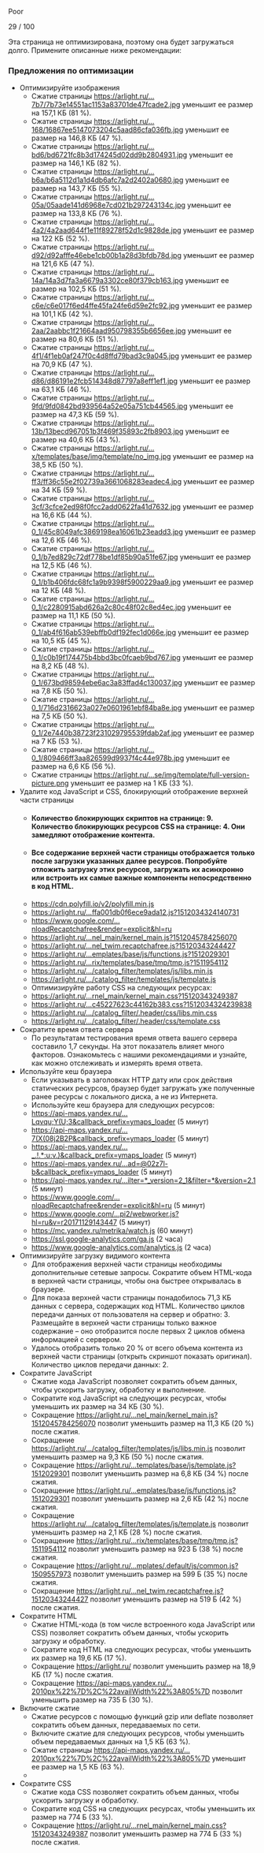 Poor

29 / 100

Эта страница не оптимизирована, поэтому она будет загружаться долго. Примените описанные ниже рекомендации:

### Предложения по оптимизации
* Оптимизируйте изображения
    - Сжатие страницы https://arlight.ru/…7b7/7b73e14551ac1153a83701de47fcade2.jpg уменьшит ее размер на 157,1 КБ (81 %).
    - Сжатие страницы https://arlight.ru/…168/16867ee5147073204c5aad86cfa036fb.jpg уменьшит ее размер на 146,8 КБ (47 %).
    - Сжатие страницы https://arlight.ru/…bd6/bd6721fc8b3d174245d02dd9b2804931.jpg уменьшит ее размер на 146,1 КБ (82 %).
    - Сжатие страницы https://arlight.ru/…b6a/b6a5112d1a1d4db6afc7a2d2402a0680.jpg уменьшит ее размер на 143,7 КБ (55 %).
    - Сжатие страницы https://arlight.ru/…05a/05aade141d6968e7cd021b297243134c.jpg уменьшит ее размер на 133,8 КБ (76 %).
    - Сжатие страницы https://arlight.ru/…4a2/4a2aad644f1e11f89278f52d1c9828de.jpg уменьшит ее размер на 122 КБ (52 %).
    - Сжатие страницы https://arlight.ru/…d92/d92afffe46ebe1cb00b1a28d3bfdb78d.jpg уменьшит ее размер на 121,6 КБ (47 %).
    - Сжатие страницы https://arlight.ru/…14a/14a3d7fa3a6679a3302ce80f379cb163.jpg уменьшит ее размер на 102,5 КБ (51 %).
    - Сжатие страницы https://arlight.ru/…c6e/c6e017f6ed4ffe45fa24fe6d59e2fc92.jpg уменьшит ее размер на 101,1 КБ (42 %).
    - Сжатие страницы https://arlight.ru/…2aa/2aabbc1f21664aad950798355b6656ee.jpg уменьшит ее размер на 80,6 КБ (51 %).
    - Сжатие страницы https://arlight.ru/…4f1/4f1eb0af247f0c4d8ffd79bad3c9a045.jpg уменьшит ее размер на 70,9 КБ (47 %).
    - Сжатие страницы https://arlight.ru/…d86/d86191e2fcb514348d87797a8eff1ef1.jpg уменьшит ее размер на 63,1 КБ (46 %).
    - Сжатие страницы https://arlight.ru/…9fd/9fd0842bd939564a52e05a751cb44565.jpg уменьшит ее размер на 47,3 КБ (59 %).
    - Сжатие страницы https://arlight.ru/…13b/13becd967051b3f469f35893c2fb8903.jpg уменьшит ее размер на 40,6 КБ (43 %).
    - Сжатие страницы https://arlight.ru/…x/templates/base/img/template/no_img.jpg уменьшит ее размер на 38,5 КБ (50 %).
    - Сжатие страницы https://arlight.ru/…ff3/ff36c55e2f02739a3661068283eadec4.jpg уменьшит ее размер на 34 КБ (59 %).
    - Сжатие страницы https://arlight.ru/…3cf/3cfce2ed98f0fcc2add0622fa41d7632.jpg уменьшит ее размер на 16,6 КБ (44 %).
    - Сжатие страницы https://arlight.ru/…0_1/45c8049afc3869198ea16061b23eadd3.jpg уменьшит ее размер на 12,6 КБ (46 %).
    - Сжатие страницы https://arlight.ru/…0_1/b7ed829c72df778be1df85b90a51fe67.jpg уменьшит ее размер на 12,5 КБ (46 %).
    - Сжатие страницы https://arlight.ru/…0_1/b1b406fdc68fc1a9b9398f5900229aa9.jpg уменьшит ее размер на 12 КБ (48 %).
    - Сжатие страницы https://arlight.ru/…0_1/c2280915abd626a2c80c48f02c8ed4ec.jpg уменьшит ее размер на 11,1 КБ (50 %).
    - Сжатие страницы https://arlight.ru/…0_1/ab4f616ab539ebffb0df192fec1d066e.jpg уменьшит ее размер на 10,5 КБ (45 %).
    - Сжатие страницы https://arlight.ru/…0_1/c0b19f174475b4bbd3bc0fcaeb9bd767.jpg уменьшит ее размер на 8,2 КБ (48 %).
    - Сжатие страницы https://arlight.ru/…0_1/673bd98594ebe6ac3a83ffad4c130037.jpg уменьшит ее размер на 7,8 КБ (50 %).
    - Сжатие страницы https://arlight.ru/…0_1/716d2316623a027e0601961ebf84ba8e.jpg уменьшит ее размер на 7,5 КБ (50 %).
    - Сжатие страницы https://arlight.ru/…0_1/2e7440b38723f231029795539fdab2af.jpg уменьшит ее размер на 7 КБ (53 %).
    - Сжатие страницы https://arlight.ru/…0_1/809466ff3aa826599d9937f4c44e978b.jpg уменьшит ее размер на 6,6 КБ (56 %).
    - Сжатие страницы https://arlight.ru/…se/img/template/full-version-picture.png уменьшит ее размер на 1 КБ (33 %).
* Удалите код JavaScript и CSS, блокирующий отображение верхней части страницы
    - #### Количество блокирующих скриптов на странице: 9. Количество блокирующих ресурсов CSS на странице: 4. Они замедляют отображение контента.
    - #### Все содержание верхней части страницы отображается только после загрузки указанных далее ресурсов. Попробуйте отложить загрузку этих ресурсов, загружать их асинхронно или встроить их самые важные компоненты непосредственно в код HTML.
    - https://cdn.polyfill.io/v2/polyfill.min.js
    - https://arlight.ru/…ffa001db0f6ece9ada12.js?1512034324140731
    - https://www.google.com/…nloadRecaptchafree&render=explicit&hl=ru
    - https://arlight.ru/…nel_main/kernel_main.js?1512045784256070
    - https://arlight.ru/…nel_twim.recaptchafree.js?15120343244427
    - https://arlight.ru/…emplates/base/js/functions.js?1512029301
    - https://arlight.ru/…rix/templates/base/tmp/tmp.js?1511954112
    - https://arlight.ru/…/catalog_filter/templates/js/libs.min.js
    - https://arlight.ru/…/catalog_filter/templates/js/template.js
    - Оптимизируйте работу CSS на следующих ресурсах:
    - https://arlight.ru/…rnel_main/kernel_main.css?15120343249387
    - https://arlight.ru/…c45227623c44162b383.css?1512034324239838
    - https://arlight.ru/…/catalog_filter/.header/css/libs.min.css
    - https://arlight.ru/…/catalog_filter/.header/css/template.css
* Сократите время ответа сервера
    - По результатам тестирования время ответа вашего сервера составило 1,7 секунды. На этот показатель влияет много факторов. Ознакомьтесь с нашими рекомендациями и узнайте, как можно отслеживать и измерять время ответа.
* Используйте кеш браузера
    - Если указывать в заголовках HTTP дату или срок действия статических ресурсов, браузер будет загружать уже полученные ранее ресурсы с локального диска, а не из Интернета.
    - Используйте кеш браузера для следующих ресурсов:
    - https://api-maps.yandex.ru/…Lqvqu;Y(U;3&callback_prefix=ymaps_loader (5 минут)
    - https://api-maps.yandex.ru/…7(X(08j2B2P&callback_prefix=ymaps_loader (5 минут)
    - https://api-maps.yandex.ru/…_.!.*:u:v.)&callback_prefix=ymaps_loader (5 минут)
    - https://api-maps.yandex.ru/…ad=@02z7l-b&callback_prefix=ymaps_loader (5 минут)
    - https://api-maps.yandex.ru/…ilter=*_version=2_1&filter=*&version=2.1 (5 минут)
    - https://www.google.com/…nloadRecaptchafree&render=explicit&hl=ru (5 минут)
    - https://www.google.com/…pi2/webworker.js?hl=ru&v=r20171129143447 (5 минут)
    - https://mc.yandex.ru/metrika/watch.js (60 минут)
    - https://ssl.google-analytics.com/ga.js (2 часа)
    - https://www.google-analytics.com/analytics.js (2 часа)
* Оптимизируйте загрузку видимого контента
    - Для отображения верхней части страницы необходимы дополнительные сетевые запросы. Сократите объем HTML-кода в верхней части страницы, чтобы она быстрее открывалась в браузере.
    - Для показа верхней части страницы понадобилось 71,3 КБ данных с сервера, содержащих код HTML. Количество циклов передачи данных от пользователя на сервер и обратно: 3. Размещайте в верхней части страницы только важное содержание – оно отобразится после первых 2 циклов обмена информацией с сервером.
    - Удалось отобразить только 20 % от всего объема контента из верхней части страницы (открыть скриншот показать оригинал). Количество циклов передачи данных: 2.
* Сократите JavaScript
    - Сжатие кода JavaScript позволяет сократить объем данных, чтобы ускорить загрузку, обработку и выполнение.
    - Сократите код JavaScript на следующих ресурсах, чтобы уменьшить их размер на 34 КБ (30 %).
    - Сокращение https://arlight.ru/…nel_main/kernel_main.js?1512045784256070 позволит уменьшить размер на 11,3 КБ (20 %) после сжатия.
    - Сокращение https://arlight.ru/…/catalog_filter/templates/js/libs.min.js позволит уменьшить размер на 9,3 КБ (50 %) после сжатия.
    - Сокращение https://arlight.ru/…templates/base/js/template.js?1512029301 позволит уменьшить размер на 6,8 КБ (34 %) после сжатия.
    - Сокращение https://arlight.ru/…emplates/base/js/functions.js?1512029301 позволит уменьшить размер на 2,6 КБ (42 %) после сжатия.
    - Сокращение https://arlight.ru/…/catalog_filter/templates/js/template.js позволит уменьшить размер на 2,1 КБ (28 %) после сжатия.
    - Сокращение https://arlight.ru/…rix/templates/base/tmp/tmp.js?1511954112 позволит уменьшить размер на 923 Б (38 %) после сжатия.
    - Сокращение https://arlight.ru/…mplates/.default/js/common.js?1509557973 позволит уменьшить размер на 599 Б (35 %) после сжатия.
    - Сокращение https://arlight.ru/…nel_twim.recaptchafree.js?15120343244427 позволит уменьшить размер на 519 Б (42 %) после сжатия.
* Сократите HTML
    - Сжатие HTML-кода (в том числе встроенного кода JavaScript или CSS) позволяет сократить объем данных, чтобы ускорить загрузку и обработку.
    - Сократите код HTML на следующих ресурсах, чтобы уменьшить их размер на 19,6 КБ (17 %).
    - Сокращение https://arlight.ru/ позволит уменьшить размер на 18,9 КБ (17 %) после сжатия.
    - Сокращение https://api-maps.yandex.ru/…2010px%22%7D%2C%22availWidth%22%3A805%7D позволит уменьшить размер на 735 Б (30 %).
* Включите сжатие
    - Сжатие ресурсов с помощью функций gzip или deflate позволяет сократить объем данных, передаваемых по сети.
    - Включите сжатие для следующих ресурсов, чтобы уменьшить объем передаваемых данных на 1,5 КБ (63 %).
    - Сжатие страницы https://api-maps.yandex.ru/…2010px%22%7D%2C%22availWidth%22%3A805%7D уменьшит ее размер на 1,5 КБ (63 %).
    - 
* Сократите CSS
    - Сжатие кода CSS позволяет сократить объем данных, чтобы ускорить загрузку и обработку.
    - Сократите код CSS на следующих ресурсах, чтобы уменьшить их размер на 774 Б (33 %).
    - Сокращение https://arlight.ru/…rnel_main/kernel_main.css?15120343249387 позволит уменьшить размер на 774 Б (33 %) после сжатия.
